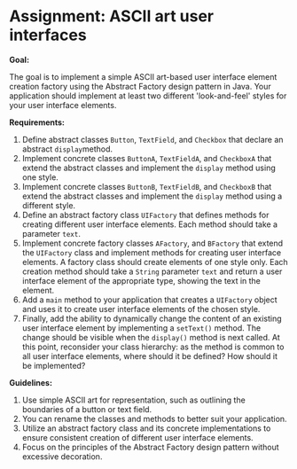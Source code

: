 # Assignment: ASCII art user interfaces

**Goal:**

The goal is to implement a simple ASCII art-based user interface element creation factory using the Abstract Factory design pattern in Java. Your application should implement at least two different 'look-and-feel' styles for your user interface elements.

**Requirements:**

1. Define abstract classes `Button`, `TextField`, and `Checkbox` that declare an abstract `display`method.
2. Implement concrete classes `ButtonA`, `TextFieldA`, and `CheckboxA` that extend the abstract classes and implement the `display` method using one style.
3. Implement concrete classes `ButtonB`, `TextFieldB`, and `CheckboxB` that extend the abstract classes and implement the `display` method using a different style.
4. Define an abstract factory class `UIFactory` that defines methods for creating different user interface elements. Each method should take a parameter `text`.
5. Implement concrete factory classes `AFactory`, and `BFactory` that extend the `UIFactory` class and implement methods for creating user interface elements. A factory class should create elements of one style only. Each creation method should take a `String` parameter `text` and return a user interface element of the appropriate type, showing the text in the element.
5. Add a `main` method to your application that creates a `UIFactory` object and uses it to create user interface elements of the chosen style.
6. Finally, add the ability to dynamically change the content of an existing user interface element by implementing a `setText()` method. The change should be visible when the `display()` method is next called. At this point, reconsider your class hierarchy: as the method is common to all user interface elements, where should it be defined? How should it be implemented?

**Guidelines:**

1. Use simple ASCII art for representation, such as outlining the boundaries of a button or text field.
2. You can rename the classes and methods to better suit your application.
2. Utilize an abstract factory class and its concrete implementations to ensure consistent creation of different user interface elements.
3. Focus on the principles of the Abstract Factory design pattern without excessive decoration.



